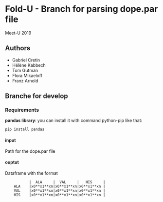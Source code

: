 # Fold-U - Branch for parsing dope.par file
Meet-U 2019

## Authors
- Gabriel Cretin
- Hélène Kabbech
- Tom Gutman
- Flora Mikaeloff
- Franz Arnold

## Branche for develop 

### Requirements
__pandas library__: 
you can install it with command python-pip like that:

``pip install pandas``


#### input

Path for the dope.par file

#### ouptut

Dataframe with the format 



               |  ALA     |  VAL     |   HIS     |
        ALA    |x0**x1**xn|x0**x1**xn|x0**x1**xn | 
        VAL    |x0**x1**xn|x0**x1**xn|x0**x1**xn |  
        HIS    |x0**x1**xn|x0**x1**xn|x0**x1**xn | 


